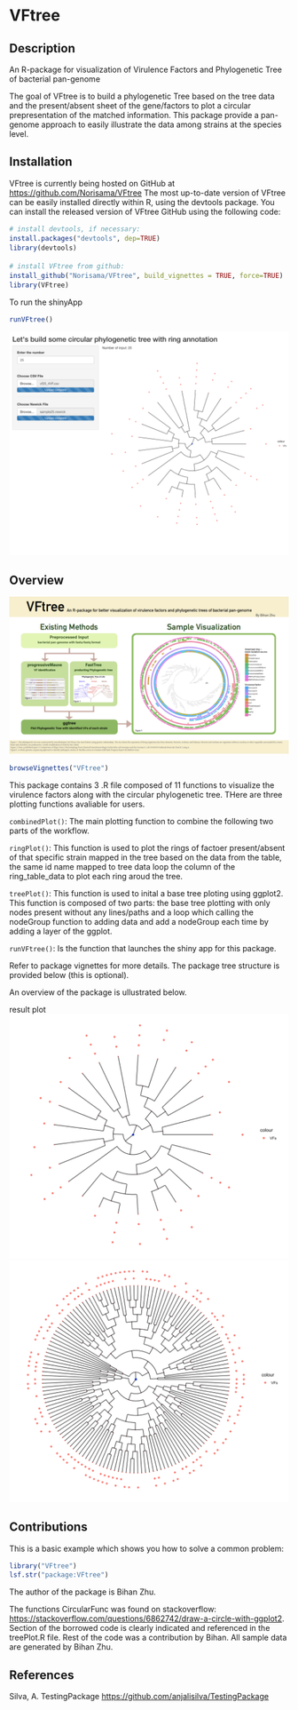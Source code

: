 
# VFtree

<!-- badges: start -->
<!-- badges: end -->

## Description


An R-package for visualization of Virulence Factors and Phylogenetic Tree of bacterial pan-genome

The goal of VFtree is to build a phylogenetic Tree based on the tree data and the present/absent sheet of the gene/factors to plot a circular prepresentation of the matched information. This package provide a pan-genome approach to easily illustrate the data among strains at the species level.


## Installation


VFtree is currently being hosted on GitHub at https://github.com/Norisama/VFtree
The most up-to-date version of VFtree can be easily installed directly within R, using the devtools package.
You can install the released version of VFtree  GitHub using the following code:


```r
# install devtools, if necessary:
install.packages("devtools", dep=TRUE)
library(devtools)

# install VFtree from github:
install_github("Norisama/VFtree", build_vignettes = TRUE, force=TRUE)
library(VFtree)
```

To run the shinyApp

``` r
runVFtree()
```
![GitHub Logo](./inst/extdata/image/shiny_example.png)


## Overview


![GitHub Logo](./inst/extdata/image/pitch.png)

``` r
browseVignettes("VFtree")
```

This package contains 3 .R file composed of 11 functions to visualize the virulence factors along with the circular phylogenetic tree. THere are three plotting functions avaliable for users.

`combinedPlot()`: The main plotting function to combine the following two parts of the workflow.

`ringPlot()`: This function is used to plot the rings of factoer present/absent of that specific strain mapped in the tree based on the data from the table, the same id name mapped to tree data loop the column of the ring_table_data to plot each ring aroud the tree.

`treePlot()`: This function is used to inital a base tree ploting using ggplot2. This function is composed of two parts: the base tree plotting with only nodes present without any lines/paths and a loop which calling the nodeGroup function to adding data and add a nodeGroup each time by adding a layer of the ggplot.

`runVFtree()`: Is the function that launches the shiny app for this package.

Refer to package vignettes for more details. The package tree structure is provided below (this is optional).

An overview of the package is ullustrated below.

result plot
![GitHub Logo](./inst/extdata/image/image1.png)
![GitHub Logo](./inst/extdata/image/image2.png)


## Contributions

This is a basic example which shows you how to solve a common problem:

``` r
library("VFtree")
lsf.str("package:VFtree")
```

The author of the package is Bihan Zhu. 

The functions CircularFunc was found on stackoverflow: https://stackoverflow.com/questions/6862742/draw-a-circle-with-ggplot2. Section of the borrowed code is clearly indicated and referenced in the treePlot.R file. Rest of the code was a contribution by Bihan. All sample data are generated by Bihan Zhu.


## References

Silva, A. TestingPackage https://github.com/anjalisilva/TestingPackage
